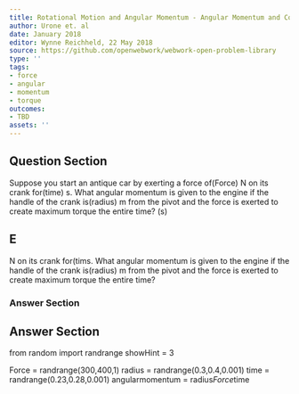 ```yaml
---
title: Rotational Motion and Angular Momentum - Angular Momentum and Conservation
author: Urone et. al
date: January 2018
editor: Wynne Reichheld, 22 May 2018
source: https://github.com/openwebwork/webwork-open-problem-library
type: ''
tags:
- force
- angular
- momentum
- torque
outcomes:
- TBD
assets: ''
---
```


## Question Section 

Suppose you start an antique car by exerting a force of(Force) N on its crank for(time) s. What angular momentum is given to the engine if the handle of the crank is(radius) m from the pivot and the force is exerted to create maximum torque the entire time?
(s)
## E
N on its crank for(tims. What angular momentum is given to the engine if the handle of the crank is(radius) m from the pivot and the force is exerted to create maximum torque the entire time?
### Answer Section


## Answer Section

from random import randrange
showHint = 3

Force = randrange(300,400,1)
radius = randrange(0.3,0.4,0.001)
time = randrange(0.23,0.28,0.001)
angularmomentum = radius*Force*time